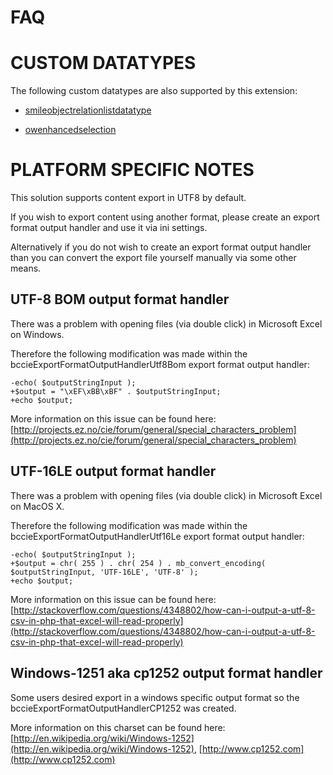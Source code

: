 FAQ
===

# CUSTOM DATATYPES

The following custom datatypes are also supported by this extension:

* [smileobjectrelationlistdatatype](https://github.com/arbito82/smileobjectrelationlistdatatype)

* [owenhancedselection](https://github.com/Open-Wide/OWEnhancedSelection)


# PLATFORM SPECIFIC NOTES

This solution supports content export in UTF8 by default.

If you wish to export content using another format, please create an export format output handler and use it via ini settings.

Alternatively if you do not wish to create an export format output handler than you can convert the export file yourself manually via some other means.


## UTF-8 BOM output format handler

There was a problem with opening files (via double click) in Microsoft Excel on Windows.

Therefore the following modification was made within the bccieExportFormatOutputHandlerUtf8Bom export format output handler:

    -echo( $outputStringInput );
    +$output = "\xEF\xBB\xBF" . $outputStringInput;
    +echo $output;

More information on this issue can be found here: [http://projects.ez.no/cie/forum/general/special_characters_problem](http://projects.ez.no/cie/forum/general/special_characters_problem)


## UTF-16LE output format handler

There was a problem with opening files (via double click) in Microsoft Excel on MacOS X.

Therefore the following modification was made within the bccieExportFormatOutputHandlerUtf16Le export format output handler:

    -echo( $outputStringInput );
    +$output = chr( 255 ) . chr( 254 ) . mb_convert_encoding( $outputStringInput, 'UTF-16LE', 'UTF-8' );
    +echo $output;

More information on this issue can be found here: [http://stackoverflow.com/questions/4348802/how-can-i-output-a-utf-8-csv-in-php-that-excel-will-read-properly](http://stackoverflow.com/questions/4348802/how-can-i-output-a-utf-8-csv-in-php-that-excel-will-read-properly)

## Windows-1251 aka cp1252 output format handler

Some users desired export in a windows specific output format so the bccieExportFormatOutputHandlerCP1252 was created.

More information on this charset can be found here: [http://en.wikipedia.org/wiki/Windows-1252](http://en.wikipedia.org/wiki/Windows-1252), [http://www.cp1252.com](http://www.cp1252.com)
